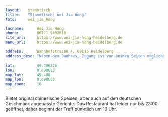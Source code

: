 ```yaml
---
layout:   stammtisch
title:    "Stammtisch: Wei Jia Hong"
foto:     wei_jia_hong

locname:      Wei Jia Hong
phone:        06221 9852018
site_url:     https://www.wei-jia-hong-heidelberg.de
menu_url:     https://www.wei-jia-hong-heidelberg.de

address:      Bahnhofstrasse 4, 69115 Heidelberg
address_desc: "Neben dem Bauhaus, Zugang ist von beiden Seiten möglich."

lat:          49.406226
lon:          8.690633
map_lat:      49.408
map_lon:      8.690633
map_zoom:     16
---
```

Bietet original chinesische Speisen, aber auch auf den deutschen Geschmack
angepasste Gerichte. Das Restaurant hat leider nur bis 23:00 geöffnet, daher
beginnt der Treff pünktlich um 19 Uhr.
